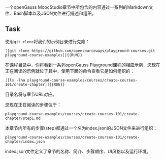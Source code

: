 一个openGauss MoocStudio章节中所包含的内容通过一系列的Markdown文件、Bash脚本以及JSON文件进行描述和组织。

## Task

使用`git clone`将我们的示例目录进行克隆：

`[[git clone https://github.com/opensourceways/playground-courses.git playground-course-examples]]{{RUN}}`

在课程目录中，你将看到一系列openGauss Playground课程的相应示例，您现在正在阅读的示例就位于其中，使用下面的命令查看它是如何组织的：

`[[ls -lha playground-course-examples/courses/create-courses-101/create-chapter]]{{RUN}}`

目录名将与章节URL对应。

您现在正在阅读的步骤位于：

`playground-course-examples/courses/create-courses-101/create-chapter/step1.md`

本章节内所有的步骤(step)都通过一个名为index.json的JSON文件来进行组织：

`playground-course-examples/courses/create-courses-101/create-chapter/index.json`

index.json文件定义了章节的名称、简介、步骤顺序、UI风格以及运行环境。
